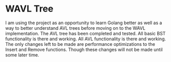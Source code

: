 # WAVL Tree

I am using the project as an opportunity to learn Golang better as well as a way to better understand AVL trees before moving on to the WAVL implementation.
The AVL tree has been completed and tested. All basic BST functionality is there and working. All AVL functionality is there and working.
The only changes left to be made are performance optimizations to the Insert and Remove functions. Though these changes will not be made until some later time.
